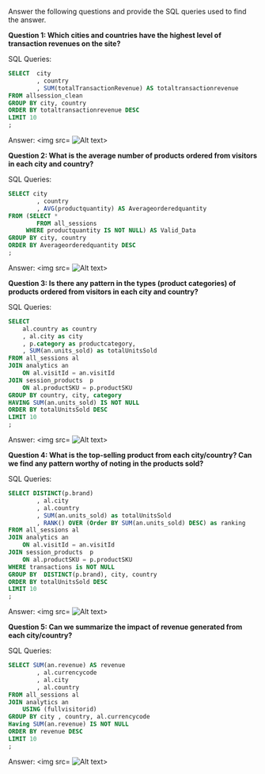 Answer the following questions and provide the SQL queries used to find the answer.

    
**Question 1: Which cities and countries have the highest level of transaction revenues on the site?**


SQL Queries:
```SQL
SELECT  city
		, country
		, SUM(totalTransactionRevenue) AS totaltransactionrevenue
FROM allsession_clean
GROUP BY city, country
ORDER BY totaltransactionrevenue DESC
LIMIT 10
;
```

Answer:
<img src= ![Alt text](sq1-1.png)>




**Question 2: What is the average number of products ordered from visitors in each city and country?**


SQL Queries:
```SQL
SELECT city
		, country
		, AVG(productquantity) AS Averageorderedquantity
FROM (SELECT *
	 	FROM all_sessions
	 WHERE productquantity IS NOT NULL) AS Valid_Data
GROUP BY city, country
ORDER BY Averageorderedquantity DESC
;
```


Answer:
<img src= ![Alt text](sq2-2.png)>




**Question 3: Is there any pattern in the types (product categories) of products ordered from visitors in each city and country?**


SQL Queries:
```SQL
SELECT
    al.country as country
    , al.city as city
    , p.category as productcategory,
    , SUM(an.units_sold) as totalUnitsSold
FROM all_sessions al
JOIN analytics an 
    ON al.visitId = an.visitId
JOIN session_products  p 
    ON al.productSKU = p.productSKU
GROUP BY country, city, category
HAVING SUM(an.units_sold) IS NOT NULL
ORDER BY totalUnitsSold DESC
LIMIT 10
;
```


Answer:
<img src= ![Alt text](sq3-1.png)>




**Question 4: What is the top-selling product from each city/country? Can we find any pattern worthy of noting in the products sold?**


SQL Queries:

```SQL
SELECT DISTINCT(p.brand)
		, al.city
		, al.country
		, SUM(an.units_sold) as totalUnitsSold
		, RANK() OVER (Order BY SUM(an.units_sold) DESC) as ranking
FROM all_sessions al
JOIN analytics an 
    ON al.visitId = an.visitId
JOIN session_products  p 
    ON al.productSKU = p.productSKU
WHERE transactions is NOT NULL
GROUP BY  DISTINCT(p.brand), city, country
ORDER BY totalUnitsSold DESC
LIMIT 10
;
```

Answer:
<img src= ![Alt text](sq4-1.png)>




**Question 5: Can we summarize the impact of revenue generated from each city/country?**

SQL Queries:
```SQL
SELECT SUM(an.revenue) AS revenue
		, al.currencycode
		, al.city
		, al.country
FROM all_sessions al
JOIN analytics an 
	USING (fullvisitorid)
GROUP BY city , country, al.currencycode
Having SUM(an.revenue) IS NOT NULL
ORDER BY revenue DESC
LIMIT 10
;
```


Answer:
<img src= ![Alt text](sq5.png)>






